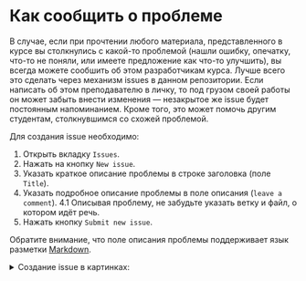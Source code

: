 # Как сообщить о проблеме

В случае, если при прочтении любого материала, представленного в курсе вы столкнулись с какой-то проблемой (нашли ошибку, опечатку, что-то не поняли, или имеете предложение как что-то улучшить), вы всегда можете сообшить об этом разработчикам курса. Лучше всего это сделать через механизм issues в данном репозитории. Если написать об этом преподавателю в личку, то под грузом своей работы он может забыть внести изменения — незакрытое же issue будет постоянным напоминанием. Кроме того, это может помочь другим студентам, столкнувшимся со схожей проблемой.  

Для создания issue необходимо:

1. Открыть вкладку `Issues`.
2. Нажать на кнопку `New issue`.
3. Указать краткое описание проблемы в строке заголовка (поле `Title`).
4. Указать подробное описание проблемы в поле описания (`leave a comment`).
4.1 Описывая проблему, не забудьте указать ветку и файл, о котором идёт речь.
5. Нажать кнопку `Submit new issue`.

Обратите внимание, что поле описания проблемы поддерживает язык разметки [Markdown](https://markdown.ru/syntax.md).

<details>

<summary> Создание issue в картинках: </summary>

![шаг 1](../../technical/Other/Pic/new_issue_1.png)

---

![шаг 2](../../technical/Other/Pic/new_issue_2.png)

---

![шаги 3-5](../../technical/Other/Pic/new_issue_3_5.png)

</details>

